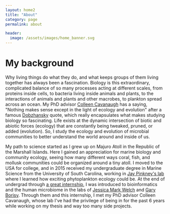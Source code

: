 ```yaml
---
layout: home2
title: "About"
category: page
permalink: about

header:
  image: /assets/images/home_banner.svg
---
```



# My background

Why living things do what they do, and what keeps groups of them living together has always been a fascination. Biology is this extraordinary, complicated balance of so many processes acting at different scales, from proteins inside cells, to bacteria living inside animals and plants, to the interactions of animals and plants and other macrobes, to plankton spread across an ocean. My PhD advisor [Colleen Cavanaugh](https://cavanaughlab.oeb.harvard.edu/people/colleen-cavanaugh) has a saying,  "Nothing makes sense except in the light of ecology and evolution" after a famous [Dobzhansky](https://en.wikipedia.org/wiki/Theodosius_Dobzhansky) quote, which really encapsulates what makes studying biology so fascinating. Life exists at the dynamic intersection of biotic and abiotic forces (ecology) that are constantly being tweaked, pruned, or added (evolution). So, I study the ecology and evolution of microbial communities to better understand the world around and inside of us.

My path to science started as I grew up on Majuro Atoll in the Republic of the Marshall Islands. Here I gained an appreciation for marine biology and community ecology, seeing how many different ways coral, fish, and mollusk communities could be organized around a tiny atoll. I moved to the USA for college, and in 2015 received my undergraduate degree in Marine Science from the University of South Carolina, working in [Jay Pinkney's lab](https://phytoninja.com/about/) where I learned how exciting phytoplankton ecology could be. At the end of undergrad through [a great internship](https://www.woodsholediversity.org/pep/), I was introduced to bioinformatics and the human microbiome in the labs of [Jessica Mark Welch](https://www.mbl.edu/jbpc/staff/jmarkwelch/) and [Gary Borisy](https://forsyth.org/person/scientist/ant-0). Through them and this internship, I met my PhD advisor Colleen Cavanaugh, whose lab I've had the privilege of being in for the past 6 years while working on my thesis and way too many side projects.